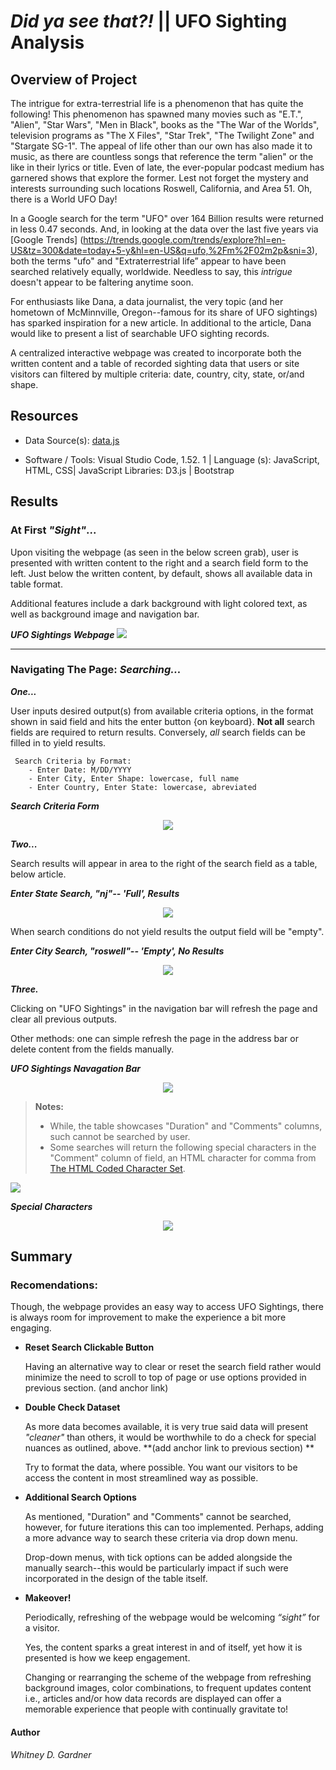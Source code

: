 # _Did ya see that?!_ || UFO Sighting Analysis


## Overview of Project 

The intrigue for extra-terrestrial life is a phenomenon that has quite the following! This phenomenon has spawned many movies such as "E.T.", "Alien", "Star Wars", "Men in Black", books as the "The War of the Worlds", television programs as "The X Files", "Star Trek", "The Twilight Zone" and "Stargate SG-1". The appeal of life other than our own has also made it to music, as there are countless songs that reference the term "alien" or the like in their lyrics or title. Even of late, the ever-popular podcast medium has garnered shows that explore the former. Lest not forget the mystery and interests surrounding such locations Roswell, California, and Area 51. Oh, there is a World UFO Day!

In a Google search for the term "UFO" over 164 Billion results were returned in less 0.47 seconds. And, in looking at the data over the last five years via [Google Trends] (https://trends.google.com/trends/explore?hl=en-US&tz=300&date=today+5-y&hl=en-US&q=ufo,%2Fm%2F02m2p&sni=3), both the terms "ufo" and "Extraterrestrial life” appear to have been searched relatively equally, worldwide. Needless to say, this _intrigue_ doesn't appear to be faltering anytime soon.

For enthusiasts like Dana, a data journalist, the very topic (and her hometown of McMinnville, Oregon--famous for its share of UFO sightings) has sparked inspiration for a new article. In additional to the article, Dana would like to present a list of searchable UFO sighting records. 

A centralized interactive webpage was created to incorporate both the written content and a table of recorded sighting data that users or site visitors can filtered by multiple criteria: date, country, city, state, or/and shape.

## Resources

* Data Source(s): [data.js](static/js/data.js)

* Software / Tools: Visual Studio Code, 1.52. 1 | Language (s): JavaScript, HTML, CSS| JavaScript Libraries: D3.js | Bootstrap

##  Results
### At First _"Sight"_...
Upon visiting the webpage (as seen in the below screen grab), user is presented with written content to the right and a search field form to the left. Just below the written content, by default, shows all available data in table format.  

Additional features include a dark background with light colored text, as well as background image and navigation bar. 




 <p align="left">
  <i><b> UFO Sightings Webpage</b></i> 
<img src="static/images/screen_grab_2_webpage.png"/>

---
### Navigating The Page: _Searching..._

***One...***

User inputs desired output(s) from available criteria options, in the format shown in said field and hits the enter button {on keyboard}. **Not all** search fields are required to return results. Conversely, *all* search fields can be filled in to yield results. 

     Search Criteria by Format:
        - Enter Date: M/DD/YYYY
        - Enter City, Enter Shape: lowercase, full name
        - Enter Country, Enter State: lowercase, abreviated
 
  <p align="left">
  <i><b> Search Criteria Form</b></i> 
 <p align="center">
  <img src="static/images/search_formats.png" />

 ***Two...***

Search results will appear in area to the right of the search field as a table, below article. 

<p align="left">
  <i><b> Enter State Search, "nj"-- 'Full', Results </b></i> 

<p align="center">
  <img src="static/images/search_results_outputs.png"/>   


When search conditions do not yield results the output field will be "empty".
 <p align="left">
  <i><b> Enter City Search, "roswell"-- 'Empty', No Results</b></i> 

<p align="center">
  <img src="static/images/empty_search_results.png"/>   

 _**Three.**_

Clicking on "UFO Sightings" in the navigation bar will refresh the page and clear all previous outputs. 

Other methods: one can simple refresh the page in the address bar or delete content from the fields manually. 

 <p align="left">
  <i><b> UFO Sightings Navagation Bar</b></i> 

<p align="center">
  <img src="static/images/ufosightings_link.png"/>  


 >**Notes:**
>* While, the table showcases "Duration" and "Comments" columns, such cannot be searched by user.
>* Some searches will return the following special characters in the "Comment" column of field, an HTML character for comma from  [The HTML Coded Character Set](https://www.w3.org/MarkUp/html-spec/html-spec_13.html#SEC13).
 <img src="static/images/specialcharacters_dataset.png"/>

 <p align="left">
  <i><b> Special Characters</b></i> 
  <p align="center">
  <img src="static/images/html_specialcharacters.png" />   

## Summary 

### Recomendations: 
Though, the webpage provides an easy way to access UFO Sightings, there is always room for improvement to make the experience a bit more engaging. 

- **Reset Search Clickable Button**

    Having an alternative way to clear or reset the search field rather would minimize the need to scroll to top of page or use options provided in previous section. (and anchor link)

 -  **Double Check Dataset**

    As more data becomes available, it is very true said data will present _"cleaner"_ than others, it would be worthwhile to do a check for special nuances as outlined, above. **(add anchor link to previous section) **

    Try to format the data, where possible.  You want our visitors to be access the content in most streamlined way as possible. 

- **Additional Search Options**

    As mentioned, "Duration" and "Comments" cannot be searched, however, for future iterations this can too implemented.  Perhaps, adding a more advance way to search these criteria via drop down menu. 

    Drop-down menus, with tick options can be added alongside the manually search--this would be particularly impact if such were incorporated in the design of the table itself. 

 
 - **Makeover!**

    Periodically, refreshing of the webpage would be welcoming _“sight”_  for a visitor. 

    Yes, the content sparks a great interest in and of itself, yet how it is presented is how we keep engagement. 

    Changing or rearranging the scheme of the webpage from refreshing background images, color combinations, to frequent updates content i.e., articles and/or how data records are displayed can offer a memorable experience that people with continually gravitate to!


#### Author

_Whitney D. Gardner_

 
